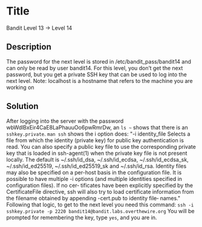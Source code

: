 # Title
Bandit Level 13 → Level 14

## Description
The password for the next level is stored in /etc/bandit_pass/bandit14 and can only be read by user bandit14. For this level, you don’t get the next password, but you get a private SSH key that can be used to log into the next level. Note: localhost is a hostname that refers to the machine you are working on

## Solution
After logging into the server with the password wbWdlBxEir4CaE8LaPhauuOo6pwRmrDw, an `ls ~` shows that there is an `sshkey.private`.
`man ssh` shows the i option does:
"-i identity_file
             Selects a file from which the identity (private key) for public key authentication is read.  You
             can also specify a public key file to use the corresponding private key that is loaded in
             ssh-agent(1) when the private key file is not present locally.  The default is ~/.ssh/id_dsa,
             ~/.ssh/id_ecdsa, ~/.ssh/id_ecdsa_sk, ~/.ssh/id_ed25519, ~/.ssh/id_ed25519_sk and ~/.ssh/id_rsa.
             Identity files may also be specified on a per-host basis in the configuration file.  It is possible
             to have multiple -i options (and multiple identities specified in configuration files).  If no cer‐
             tificates have been explicitly specified by the CertificateFile directive, ssh will also try to
             load certificate information from the filename obtained by appending -cert.pub to identity file‐
             names."
Following that logic, to get to the next level you need this command:
`ssh -i sshkey.private -p 2220 bandit14@bandit.labs.overthewire.org`
You will be prompted for remembering the key, type `yes`, and you are in.
